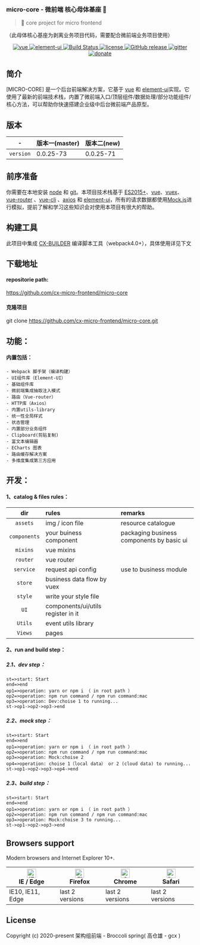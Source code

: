 ###  micro-core - 微前端 核心母体基座 🚀

> 🚀 core project for micro frontend

（此母体核心基座为剥离业务项目代码，需要配合微前端业务项目使用）

<p align="center">
  <a href="https://github.com/vuejs/vue">
    <img src="https://img.shields.io/badge/vue-2.6.10-brightgreen.svg" alt="vue">
  </a>
  <a href="https://github.com/ElemeFE/element">
    <img src="https://img.shields.io/badge/element--ui-2.7.0-brightgreen.svg" alt="element-ui">
  </a>
  <a href="https://travis-ci.org/PanJiaChen/vue-element-admin" rel="nofollow">
    <img src="https://travis-ci.org/PanJiaChen/vue-element-admin.svg?branch=master" alt="Build Status">
  </a>
  <a href="https://github.com/PanJiaChen/vue-element-admin/blob/master/LICENSE">
    <img src="https://img.shields.io/github/license/mashape/apistatus.svg" alt="license">
  </a>
  <a href="https://github.com/PanJiaChen/vue-element-admin/releases">
    <img src="https://img.shields.io/github/release/PanJiaChen/vue-element-admin.svg" alt="GitHub release">
  </a>
  <a href="https://gitter.im/vue-element-admin/discuss">
    <img src="https://badges.gitter.im/Join%20Chat.svg" alt="gitter">
  </a>
  <a href="https://panjiachen.gitee.io/vue-element-admin-site/zh/donate">
    <img src="https://img.shields.io/badge/%24-donate-ff69b4.svg" alt="donate">
  </a>
</p>

## 简介

[MICRO-CORE] 是一个后台前端解决方案，它基于 [vue](https://github.com/vuejs/vue) 和 [element-ui](https://github.com/ElemeFE/element)实现。它使用了最新的前端技术栈，内置了微前端入口/顶层组件/数据处理/部分功能组件/核心方法，可以帮助你快速搭建企业级中后台微前端产品原型。


## 版本
| -      |    版本一(master) | 版本二(new)  |
| :--------: | :--------| :-- |
| `version`  | 0.0.25-73 |  0.0.25-71   |

## 前序准备

你需要在本地安装 [node](http://nodejs.org/) 和 [git](https://git-scm.com/)。本项目技术栈基于 [ES2015+](http://es6.ruanyifeng.com/)、[vue](https://cn.vuejs.org/index.html)、[vuex](https://vuex.vuejs.org/zh-cn/)、[vue-router](https://router.vuejs.org/zh-cn/) 、[vue-cli](https://github.com/vuejs/vue-cli) 、[axios](https://github.com/axios/axios) 和 [element-ui](https://github.com/ElemeFE/element)，所有的请求数据都使用[Mock.js](https://github.com/nuysoft/Mock)进行模拟，提前了解和学习这些知识会对使用本项目有很大的帮助。

## 构建工具
此项目中集成 [CX-BUILDER](https://github.com/CX-UI-Design/cx-builder/) 编译脚本工具（webpack4.0+），具体使用详见下文


## 下载地址
#### repositorie path:
https://github.com/cx-micro-frontend/micro-core
#### 克隆项目
git clone https://github.com/cx-micro-frontend/micro-core.git

## 功能：
#### 内置包括：
```
- Webpack 脚手架（编译构建）
- UI组件库（Element-UI）
- 基础组件库
- 微前端集成抽取注入模式
- 路由（Vue-router）
- HTTP库（Axios）
- 内置utils-library
- 统一性全局样式
- 状态管理
- 内置部分业务组件
- Clipboard(剪贴复制)
- 富文本编辑器
- ECharts 图表
- 路由缓存解决方案
- 多维度集成第三方应用
```
## 开发：
#### 1、catalog & files rules：
| dir      |    rules | remarks  |
| :--------: | :--------| :-- |
| `assets`  | img / icon file |  resource catalogue   |
| `components`     |   your buiness component | packaging business components by basic ui  |
| `mixins`      |    vue mixins |   |
| `router`      |    vue router |   |
| `service`      |    request api config | use to business module  |
| `store`      |    business data flow by vuex  |   |
| `style`      |   write your style file |   |
| `UI`      |    components/ui/utils register in it |  |
| `Utils`      |   event utils library |
| `Views`      |   pages |

#### 2、run and build step：
##### 2.1、dev step：
```flow
st=>start: Start
end=>end
op1=>operation: yarn or npm i （ in root path ）
op2=>operation: npm run command / npm run command:mac
op3=>operation: Dev:choise 1 to running...
st->op1->op2->op3->end
```
##### 2.2、mock step：
```flow
st=>start: Start
end=>end
op1=>operation: yarn or npm i （ in root path ）
op2=>operation: npm run command / npm run command:mac
op3=>operation: Mock:choise 2
op4=>operation: choise 1（local data） or 2 (cloud data) to running...
st->op1->op2->op3->op4->end
```
##### 2.3、build step：
```flow
st=>start: Start
end=>end
op1=>operation: yarn or npm i （ in root path ）
op2=>operation: npm run command / npm run command:mac
op3=>operation: Mock:choise 3 to running...
st->op1->op2->op3->end
```
## Browsers support

Modern browsers and Internet Explorer 10+.

| [<img src="https://raw.githubusercontent.com/alrra/browser-logos/master/src/edge/edge_48x48.png" alt="IE / Edge" width="24px" height="24px" />](https://godban.github.io/browsers-support-badges/)</br>IE / Edge | [<img src="https://raw.githubusercontent.com/alrra/browser-logos/master/src/firefox/firefox_48x48.png" alt="Firefox" width="24px" height="24px" />](https://godban.github.io/browsers-support-badges/)</br>Firefox | [<img src="https://raw.githubusercontent.com/alrra/browser-logos/master/src/chrome/chrome_48x48.png" alt="Chrome" width="24px" height="24px" />](https://godban.github.io/browsers-support-badges/)</br>Chrome | [<img src="https://raw.githubusercontent.com/alrra/browser-logos/master/src/safari/safari_48x48.png" alt="Safari" width="24px" height="24px" />](https://godban.github.io/browsers-support-badges/)</br>Safari |
| --------- | --------- | --------- | --------- |
| IE10, IE11, Edge| last 2 versions| last 2 versions| last 2 versions

## License
Copyright (c) 2020-present 架构组前端 -  Broccoli spring( 高仓雄 - gcx )
